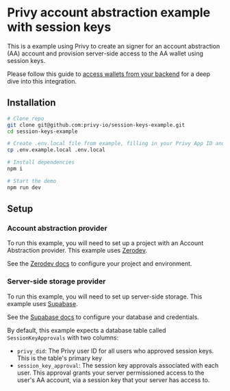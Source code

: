# Privy account abstraction example with session keys

This is a example using Privy to create an signer for an account abstraction (AA) account and provision server-side access to the AA wallet using session keys.

Please follow this guide to [access wallets from your backend](https://docs.privy.io/guide/react/recipes/misc/session-keys) for a deep dive into this integration.


## Installation

```sh
# Clone repo
git clone git@github.com:privy-io/session-keys-example.git
cd session-keys-example

# Create .env.local file from example, filling in your Privy App ID and other environment variables.
cp .env.example.local .env.local

# Install dependencies
npm i

# Start the demo
npm run dev
```

## Setup

### Account abstraction provider
To run this example, you will need to set up a project with an Account Abstraction provider. This example uses [Zerodev](https://zerodev.app).

See the [Zerodev docs](https://docs.zerodev.app/sdk/getting-started/tutorial#create-a-zerodev-project) to configure your project and environment.

### Server-side storage provider
To run this example, you will need to set up server-side storage. This example uses [Supabase](https://supabase.com).

See the [Supabase docs](https://supabase.com/docs/guides/getting-started) to configure your database and credentials.

By default, this example expects a database table called `SessionKeyApprovals` with two columns:
- `privy_did`: The Privy user ID for all users who approved session keys. This is the table's primary key
- `session_key_approval`: The session key approvals associated with each user. This approval grants your server permissioned access to the user's AA account, via a session key that your server has access to.
